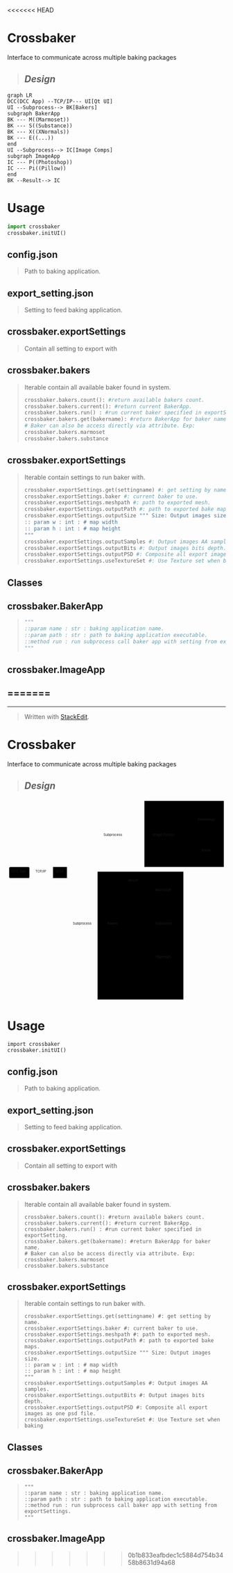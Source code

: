 <<<<<<< HEAD
#  Crossbaker
Interface to communicate across multiple baking packages

> ## *Design*
```mermaid
graph LR
DCC(DCC App) --TCP/IP--- UI[Qt UI]
UI --Subprocess--> BK[Bakers]
subgraph BakerApp
BK --- M((Marmoset))
BK --- S((Substance))
BK --- X((XNormals))
BK --- E((...))
end
UI --Subprocess--> IC[Image Comps]
subgraph ImageApp
IC --- P((Photoshop))
IC --- Pi((Pillow))
end
BK --Result--> IC

```

#  Usage
```python
import crossbaker
crossbaker.initUI()
```
##  config.json
> Path to baking application.

##  export_setting.json
> Setting to feed baking application.

##  crossbaker.exportSettings
> Contain all setting to export with

##  crossbaker.bakers
> Iterable contain all available baker found in system.
>```python
> crossbaker.bakers.count(): #return available bakers count.
> crossbaker.bakers.current(): #return current BakerApp.
> crossbaker.bakers.run() : #run current baker specified in exportSetting.
> crossbaker.bakers.get(bakername): #return BakerApp for baker name.
> # Baker can also be access directly via attribute. Exp:
> crossbaker.bakers.marmoset
> crossbaker.bakers.substance
>```

## crossbaker.exportSettings
>Iterable contain settings to run baker with.
>```python
>crossbaker.exportSettings.get(settingname) #: get setting by name.
>crossbaker.exportSettings.baker #: current baker to use.
>crossbaker.exportSettings.meshpath #: path to exported mesh.
>crossbaker.exportSettings.outputPath #: path to exported bake maps.
>crossbaker.exportSettings.outputSize """ Size: Output images size.
>:: param w : int : # map width
>:: param h : int : # map height
>"""
>crossbaker.exportSettings.outputSamples #: Output images AA samples.
>crossbaker.exportSettings.outputBits #: Output images bits depth.
>crossbaker.exportSettings.outputPSD #: Composite all export images as one psd file.
>crossbaker.exportSettings.useTextureSet #: Use Texture set when baking
>```

## Classes
## crossbaker.BakerApp
>```python
>"""
>::param name : str : baking application name.
>::param path : str : path to baking application executable.
>::method run : run subprocess call baker app with setting from exportSettings.
>"""
>```
## crossbaker.ImageApp
=======
---


---

<blockquote>
<p>Written with <a href="https://stackedit.io/">StackEdit</a>.</p>
</blockquote>
<h1 id="crossbaker">Crossbaker</h1>
<p>Interface to communicate across multiple baking packages</p>
<blockquote>
<h2 id="design"><em>Design</em></h2>
</blockquote>
<div class="mermaid"><svg xmlns="http://www.w3.org/2000/svg" id="mermaid-svg-VxP3XAD2IeqHWfFB" width="100%" style="max-width: 924.1499938964844px;" viewBox="0 0 924.1499938964844 853.9499969482422"><g transform="translate(-12, -12)"><g class="output"><g class="clusters"><g class="cluster" id="subGraph1" style="opacity: 1;" transform="translate(760.1499938964844,159.2916717529297)"><rect width="336" height="278.5833435058594" x="-168" y="-139.2916717529297"></rect><g class="label"><g transform="translate(0,0)"><foreignObject width="0" height="0"><div xmlns="http://www.w3.org/1999/xhtml" style="display: inline-block; white-space: nowrap;"></div></foreignObject></g></g><text x="0" y="-125.29167175292969" fill="black" stroke="none" id="mermaid-svg-VxP3XAD2IeqHWfFBText" style="text-anchor: middle;">ImageApp</text></g><g class="cluster" id="subGraph0" style="opacity: 1;" transform="translate(575.5666580200195,588.2666702270508)"><rect width="362.96665954589844" height="539.3666534423828" x="-181.48332977294922" y="-269.6833267211914"></rect><g class="label"><g transform="translate(0,0)"><foreignObject width="0" height="0"><div xmlns="http://www.w3.org/1999/xhtml" style="display: inline-block; white-space: nowrap;"></div></foreignObject></g></g><text x="0" y="-255.68331909179688" fill="black" stroke="none" id="mermaid-svg-VxP3XAD2IeqHWfFBText" style="text-anchor: middle;">BakerApp</text></g></g><g class="edgePaths"><g class="edgePath" style="opacity: 1;"><path class="path" d="M105.64999389648438,322.13333892822266L155.5583267211914,322.13333892822266L205.46665954589844,322.13333892822266" marker-end="url(#arrowhead11788)" style="fill:none"></path><defs><marker id="arrowhead11788" viewBox="0 0 10 10" refX="9" refY="5" markerUnits="strokeWidth" markerWidth="8" markerHeight="6" orient="auto"><path d="M 0 0 L 0 0 L 0 0 z" style="fill: #333"></path></marker></defs></g><g class="edgePath" style="opacity: 1;"><path class="path" d="M244.9550040837525,345.4916687011719L329.2083282470703,541.2166748046875L394.0833282470703,541.2166748046875L425.4583282470703,541.2166748046875" marker-end="url(#arrowhead11789)" style="fill:none"></path><defs><marker id="arrowhead11789" viewBox="0 0 10 10" refX="9" refY="5" markerUnits="strokeWidth" markerWidth="8" markerHeight="6" orient="auto"><path d="M 0 0 L 10 5 L 0 10 z" class="arrowheadPath" style="stroke-width: 1; stroke-dasharray: 1, 0;"></path></marker></defs></g><g class="edgePath" style="opacity: 1;"><path class="path" d="M473.2135676997285,517.8583450317383L545.4916610717773,399.42501068115234L592.1499938964844,399.42501068115234L628.7583236694336,399.42501068115234" marker-end="url(#arrowhead11790)" style="fill:none"></path><defs><marker id="arrowhead11790" viewBox="0 0 10 10" refX="9" refY="5" markerUnits="strokeWidth" markerWidth="8" markerHeight="6" orient="auto"><path d="M 0 0 L 0 0 L 0 0 z" style="fill: #333"></path></marker></defs></g><g class="edgePath" style="opacity: 1;"><path class="path" d="M492.4583282470703,541.2166748046875L545.4916610717773,541.2166748046875L592.1499938964844,541.2166748046875L628.6499938964844,541.2166748046875" marker-end="url(#arrowhead11791)" style="fill:none"></path><defs><marker id="arrowhead11791" viewBox="0 0 10 10" refX="9" refY="5" markerUnits="strokeWidth" markerWidth="8" markerHeight="6" orient="auto"><path d="M 0 0 L 0 0 L 0 0 z" style="fill: #333"></path></marker></defs></g><g class="edgePath" style="opacity: 1;"><path class="path" d="M473.34632807408667,564.5750045776367L545.4916610717773,681.7000045776367L592.1499938964844,681.7000045776367L630.0666580200195,681.7000045776367" marker-end="url(#arrowhead11792)" style="fill:none"></path><defs><marker id="arrowhead11792" viewBox="0 0 10 10" refX="9" refY="5" markerUnits="strokeWidth" markerWidth="8" markerHeight="6" orient="auto"><path d="M 0 0 L 0 0 L 0 0 z" style="fill: #333"></path></marker></defs></g><g class="edgePath" style="opacity: 1;"><path class="path" d="M466.78135363326027,564.5750045776367L545.4916610717773,799.591667175293L592.1499938964844,799.591667175293L651.2416610717773,799.591667175293" marker-end="url(#arrowhead11793)" style="fill:none"></path><defs><marker id="arrowhead11793" viewBox="0 0 10 10" refX="9" refY="5" markerUnits="strokeWidth" markerWidth="8" markerHeight="6" orient="auto"><path d="M 0 0 L 0 0 L 0 0 z" style="fill: #333"></path></marker></defs></g><g class="edgePath" style="opacity: 1;"><path class="path" d="M249.16392056001195,298.77500915527344L329.2083282470703,167.69583892822266L394.0833282470703,167.69583892822266L458.9583282470703,167.69583892822266L545.4916610717773,167.69583892822266L592.1499938964844,167.69583892822266L617.1499938964844,167.69583892822266" marker-end="url(#arrowhead11794)" style="fill:none"></path><defs><marker id="arrowhead11794" viewBox="0 0 10 10" refX="9" refY="5" markerUnits="strokeWidth" markerWidth="8" markerHeight="6" orient="auto"><path d="M 0 0 L 10 5 L 0 10 z" class="arrowheadPath" style="stroke-width: 1; stroke-dasharray: 1, 0;"></path></marker></defs></g><g class="edgePath" style="opacity: 1;"><path class="path" d="M704.3914567973982,144.33750915527344L757.0499877929688,103.05000305175781L782.0499877929688,103.05000305175781L807.0499877929688,103.05000305175781" marker-end="url(#arrowhead11795)" style="fill:none"></path><defs><marker id="arrowhead11795" viewBox="0 0 10 10" refX="9" refY="5" markerUnits="strokeWidth" markerWidth="8" markerHeight="6" orient="auto"><path d="M 0 0 L 0 0 L 0 0 z" style="fill: #333"></path></marker></defs></g><g class="edgePath" style="opacity: 1;"><path class="path" d="M704.3914567973982,191.05416870117188L757.0499877929688,232.3416748046875L782.0499877929688,232.3416748046875L823.8583221435547,232.3416748046875" marker-end="url(#arrowhead11796)" style="fill:none"></path><defs><marker id="arrowhead11796" viewBox="0 0 10 10" refX="9" refY="5" markerUnits="strokeWidth" markerWidth="8" markerHeight="6" orient="auto"><path d="M 0 0 L 0 0 L 0 0 z" style="fill: #333"></path></marker></defs></g><g class="edgePath" style="opacity: 1;"><path class="path" d="M470.0512782360207,517.8583450317383L545.4916610717773,359.00417709350586L592.1499938964844,359.00417709350586L664.5330265034661,191.05416870117188" marker-end="url(#arrowhead11797)" style="fill:none"></path><defs><marker id="arrowhead11797" viewBox="0 0 10 10" refX="9" refY="5" markerUnits="strokeWidth" markerWidth="8" markerHeight="6" orient="auto"><path d="M 0 0 L 10 5 L 0 10 z" class="arrowheadPath" style="stroke-width: 1; stroke-dasharray: 1, 0;"></path></marker></defs></g></g><g class="edgeLabels"><g class="edgeLabel" style="opacity: 1;" transform="translate(155.5583267211914,322.13333892822266)"><g transform="translate(-24.90833282470703,-13.358329772949219)" class="label"><foreignObject width="49.81666564941406" height="26.716659545898438"><div xmlns="http://www.w3.org/1999/xhtml" style="display: inline-block; white-space: nowrap;"><span class="edgeLabel">TCP/IP</span></div></foreignObject></g></g><g class="edgeLabel" style="opacity: 1;" transform="translate(329.2083282470703,541.2166748046875)"><g transform="translate(-39.875,-13.358329772949219)" class="label"><foreignObject width="79.75" height="26.716659545898438"><div xmlns="http://www.w3.org/1999/xhtml" style="display: inline-block; white-space: nowrap;"><span class="edgeLabel">Subprocess</span></div></foreignObject></g></g><g class="edgeLabel" style="opacity: 1;" transform=""><g transform="translate(0,0)" class="label"><foreignObject width="0" height="0"><div xmlns="http://www.w3.org/1999/xhtml" style="display: inline-block; white-space: nowrap;"><span class="edgeLabel"></span></div></foreignObject></g></g><g class="edgeLabel" style="opacity: 1;" transform=""><g transform="translate(0,0)" class="label"><foreignObject width="0" height="0"><div xmlns="http://www.w3.org/1999/xhtml" style="display: inline-block; white-space: nowrap;"><span class="edgeLabel"></span></div></foreignObject></g></g><g class="edgeLabel" style="opacity: 1;" transform=""><g transform="translate(0,0)" class="label"><foreignObject width="0" height="0"><div xmlns="http://www.w3.org/1999/xhtml" style="display: inline-block; white-space: nowrap;"><span class="edgeLabel"></span></div></foreignObject></g></g><g class="edgeLabel" style="opacity: 1;" transform=""><g transform="translate(0,0)" class="label"><foreignObject width="0" height="0"><div xmlns="http://www.w3.org/1999/xhtml" style="display: inline-block; white-space: nowrap;"><span class="edgeLabel"></span></div></foreignObject></g></g><g class="edgeLabel" style="opacity: 1;" transform="translate(458.9583282470703,167.69583892822266)"><g transform="translate(-39.875,-13.358329772949219)" class="label"><foreignObject width="79.75" height="26.716659545898438"><div xmlns="http://www.w3.org/1999/xhtml" style="display: inline-block; white-space: nowrap;"><span class="edgeLabel">Subprocess</span></div></foreignObject></g></g><g class="edgeLabel" style="opacity: 1;" transform=""><g transform="translate(0,0)" class="label"><foreignObject width="0" height="0"><div xmlns="http://www.w3.org/1999/xhtml" style="display: inline-block; white-space: nowrap;"><span class="edgeLabel"></span></div></foreignObject></g></g><g class="edgeLabel" style="opacity: 1;" transform=""><g transform="translate(0,0)" class="label"><foreignObject width="0" height="0"><div xmlns="http://www.w3.org/1999/xhtml" style="display: inline-block; white-space: nowrap;"><span class="edgeLabel"></span></div></foreignObject></g></g><g class="edgeLabel" style="opacity: 1;" transform="translate(545.4916610717773,359.00417709350586)"><g transform="translate(-21.65833282470703,-13.358329772949219)" class="label"><foreignObject width="43.31666564941406" height="26.716659545898438"><div xmlns="http://www.w3.org/1999/xhtml" style="display: inline-block; white-space: nowrap;"><span class="edgeLabel">Result</span></div></foreignObject></g></g></g><g class="nodes"><g class="node" style="opacity: 1;" id="IC" transform="translate(674.5999908447266,167.69583892822266)"><rect rx="0" ry="0" x="-57.44999694824219" y="-23.35832977294922" width="114.89999389648438" height="46.71665954589844"></rect><g class="label" transform="translate(0,0)"><g transform="translate(-47.44999694824219,-13.358329772949219)"><foreignObject width="94.89999389648438" height="26.716659545898438"><div xmlns="http://www.w3.org/1999/xhtml" style="display: inline-block; white-space: nowrap;">Image Comps</div></foreignObject></g></g></g><g class="node" style="opacity: 1;" id="P" transform="translate(855.0999908447266,103.05000305175781)"><circle x="-48.05000305175781" y="-23.35832977294922" r="48.05000305175781"></circle><g class="label" transform="translate(0,0)"><g transform="translate(-38.05000305175781,-13.358329772949219)"><foreignObject width="76.10000610351562" height="26.716659545898438"><div xmlns="http://www.w3.org/1999/xhtml" style="display: inline-block; white-space: nowrap;">Photoshop</div></foreignObject></g></g></g><g class="node" style="opacity: 1;" id="Pi" transform="translate(855.0999908447266,232.3416748046875)"><circle x="-31.241668701171875" y="-23.35832977294922" r="31.241668701171875"></circle><g class="label" transform="translate(0,0)"><g transform="translate(-21.241668701171875,-13.358329772949219)"><foreignObject width="42.48333740234375" height="26.716659545898438"><div xmlns="http://www.w3.org/1999/xhtml" style="display: inline-block; white-space: nowrap;">Pillow</div></foreignObject></g></g></g><g class="node" style="opacity: 1;" id="BK" transform="translate(458.9583282470703,541.2166748046875)"><rect rx="0" ry="0" x="-33.5" y="-23.35832977294922" width="67" height="46.71665954589844"></rect><g class="label" transform="translate(0,0)"><g transform="translate(-23.5,-13.358329772949219)"><foreignObject width="47" height="26.716659545898438"><div xmlns="http://www.w3.org/1999/xhtml" style="display: inline-block; white-space: nowrap;">Bakers</div></foreignObject></g></g></g><g class="node" style="opacity: 1;" id="M" transform="translate(674.5999908447266,399.42501068115234)"><circle x="-45.84166717529297" y="-23.35832977294922" r="45.84166717529297"></circle><g class="label" transform="translate(0,0)"><g transform="translate(-35.84166717529297,-13.358329772949219)"><foreignObject width="71.68333435058594" height="26.716659545898438"><div xmlns="http://www.w3.org/1999/xhtml" style="display: inline-block; white-space: nowrap;">Marmoset</div></foreignObject></g></g></g><g class="node" style="opacity: 1;" id="S" transform="translate(674.5999908447266,541.2166748046875)"><circle x="-45.94999694824219" y="-23.35832977294922" r="45.94999694824219"></circle><g class="label" transform="translate(0,0)"><g transform="translate(-35.94999694824219,-13.358329772949219)"><foreignObject width="71.89999389648438" height="26.716659545898438"><div xmlns="http://www.w3.org/1999/xhtml" style="display: inline-block; white-space: nowrap;">Substance</div></foreignObject></g></g></g><g class="node" style="opacity: 1;" id="X" transform="translate(674.5999908447266,681.7000045776367)"><circle x="-44.53333282470703" y="-23.35832977294922" r="44.53333282470703"></circle><g class="label" transform="translate(0,0)"><g transform="translate(-34.53333282470703,-13.358329772949219)"><foreignObject width="69.06666564941406" height="26.716659545898438"><div xmlns="http://www.w3.org/1999/xhtml" style="display: inline-block; white-space: nowrap;">XNormals</div></foreignObject></g></g></g><g class="node" style="opacity: 1;" id="E" transform="translate(674.5999908447266,799.591667175293)"><circle x="-15.675003051757812" y="-23.35832977294922" r="23.35832977294922"></circle><g class="label" transform="translate(0,0)"><g transform="translate(-5.6750030517578125,-13.358329772949219)"><foreignObject width="11.350006103515625" height="26.716659545898438"><div xmlns="http://www.w3.org/1999/xhtml" style="display: inline-block; white-space: nowrap;">...</div></foreignObject></g></g></g><g class="node" style="opacity: 1;" id="DCC" transform="translate(62.82499694824219,322.13333892822266)"><rect rx="5" ry="5" x="-42.82499694824219" y="-23.35832977294922" width="85.64999389648438" height="46.71665954589844"></rect><g class="label" transform="translate(0,0)"><g transform="translate(-32.82499694824219,-13.358329772949219)"><foreignObject width="65.64999389648438" height="26.716659545898438"><div xmlns="http://www.w3.org/1999/xhtml" style="display: inline-block; white-space: nowrap;">DCC App</div></foreignObject></g></g></g><g class="node" style="opacity: 1;" id="UI" transform="translate(234.89999389648438,322.13333892822266)"><rect rx="0" ry="0" x="-29.433334350585938" y="-23.35832977294922" width="58.866668701171875" height="46.71665954589844"></rect><g class="label" transform="translate(0,0)"><g transform="translate(-19.433334350585938,-13.358329772949219)"><foreignObject width="38.866668701171875" height="26.716659545898438"><div xmlns="http://www.w3.org/1999/xhtml" style="display: inline-block; white-space: nowrap;">Qt UI</div></foreignObject></g></g></g></g></g></g></svg></div>
<h1 id="usage">Usage</h1>
<pre class=" language-python"><code class="prism  language-python"><span class="token keyword">import</span> crossbaker
crossbaker<span class="token punctuation">.</span>initUI<span class="token punctuation">(</span><span class="token punctuation">)</span>
</code></pre>
<h2 id="config.json">config.json</h2>
<blockquote>
<p>Path to baking application.</p>
</blockquote>
<h2 id="export_setting.json">export_setting.json</h2>
<blockquote>
<p>Setting to feed baking application.</p>
</blockquote>
<h2 id="crossbaker.exportsettings">crossbaker.exportSettings</h2>
<blockquote>
<p>Contain all setting to export with</p>
</blockquote>
<h2 id="crossbaker.bakers">crossbaker.bakers</h2>
<blockquote>
<p>Iterable contain all available baker found in system.</p>
<pre class=" language-python"><code class="prism  language-python">crossbaker<span class="token punctuation">.</span>bakers<span class="token punctuation">.</span>count<span class="token punctuation">(</span><span class="token punctuation">)</span><span class="token punctuation">:</span> <span class="token comment">#return available bakers count.</span>
crossbaker<span class="token punctuation">.</span>bakers<span class="token punctuation">.</span>current<span class="token punctuation">(</span><span class="token punctuation">)</span><span class="token punctuation">:</span> <span class="token comment">#return current BakerApp.</span>
crossbaker<span class="token punctuation">.</span>bakers<span class="token punctuation">.</span>run<span class="token punctuation">(</span><span class="token punctuation">)</span> <span class="token punctuation">:</span> <span class="token comment">#run current baker specified in exportSetting.</span>
crossbaker<span class="token punctuation">.</span>bakers<span class="token punctuation">.</span>get<span class="token punctuation">(</span>bakername<span class="token punctuation">)</span><span class="token punctuation">:</span> <span class="token comment">#return BakerApp for baker name.</span>
<span class="token comment"># Baker can also be access directly via attribute. Exp:</span>
crossbaker<span class="token punctuation">.</span>bakers<span class="token punctuation">.</span>marmoset
crossbaker<span class="token punctuation">.</span>bakers<span class="token punctuation">.</span>substance
</code></pre>
</blockquote>
<h2 id="crossbaker.exportsettings-1">crossbaker.exportSettings</h2>
<blockquote>
<p>Iterable contain settings to run baker with.</p>
<pre class=" language-python"><code class="prism  language-python">crossbaker<span class="token punctuation">.</span>exportSettings<span class="token punctuation">.</span>get<span class="token punctuation">(</span>settingname<span class="token punctuation">)</span> <span class="token comment">#: get setting by name.</span>
crossbaker<span class="token punctuation">.</span>exportSettings<span class="token punctuation">.</span>baker <span class="token comment">#: current baker to use.</span>
crossbaker<span class="token punctuation">.</span>exportSettings<span class="token punctuation">.</span>meshpath <span class="token comment">#: path to exported mesh.</span>
crossbaker<span class="token punctuation">.</span>exportSettings<span class="token punctuation">.</span>outputPath <span class="token comment">#: path to exported bake maps.</span>
crossbaker<span class="token punctuation">.</span>exportSettings<span class="token punctuation">.</span>outputSize <span class="token triple-quoted-string string">""" Size: Output images size.
:: param w : int : # map width
:: param h : int : # map height
"""</span>
crossbaker<span class="token punctuation">.</span>exportSettings<span class="token punctuation">.</span>outputSamples <span class="token comment">#: Output images AA samples.</span>
crossbaker<span class="token punctuation">.</span>exportSettings<span class="token punctuation">.</span>outputBits <span class="token comment">#: Output images bits depth.</span>
crossbaker<span class="token punctuation">.</span>exportSettings<span class="token punctuation">.</span>outputPSD <span class="token comment">#: Composite all export images as one psd file.</span>
crossbaker<span class="token punctuation">.</span>exportSettings<span class="token punctuation">.</span>useTextureSet <span class="token comment">#: Use Texture set when baking</span>
</code></pre>
</blockquote>
<h2 id="classes">Classes</h2>
<h2 id="crossbaker.bakerapp">crossbaker.BakerApp</h2>
<blockquote>
<pre class=" language-python"><code class="prism  language-python"><span class="token triple-quoted-string string">"""
::param name : str : baking application name.
::param path : str : path to baking application executable.
::method run : run subprocess call baker app with setting from exportSettings.
"""</span>
</code></pre>
</blockquote>
<h2 id="crossbaker.imageapp">crossbaker.ImageApp</h2>

>>>>>>> 0b1b833eafbdec1c5884d754b3458b8631d94a68
